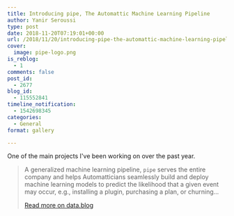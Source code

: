 ```yaml
---
title: Introducing pipe, The Automattic Machine Learning Pipeline
author: Yanir Seroussi
type: post
date: 2018-11-20T07:19:01+00:00
url: /2018/11/20/introducing-pipe-the-automattic-machine-learning-pipeline/
cover:
  image: pipe-logo.png
is_reblog:
  - 1
comments: false
post_id:
  - 2677
blog_id:
  - 115552841
timeline_notification:
  - 1542698345
categories:
  - General
format: gallery

---
```

One of the main projects I've been working on over the past year.

> A generalized machine learning pipeline, `pipe` serves the entire company and helps Automatticians seamlessly build and deploy machine learning models to predict the likelihood that a given event may occur, e.g., installing a plugin, purchasing a plan, or churning...
>
> <p class="reblog-read-more">
>   <a href="https://data.blog/2018/11/15/introducing-pipe-the-automattic-machine-learning-pipeline/" target="_blank" rel="noopener">Read more on data.blog</a>
> </p>
